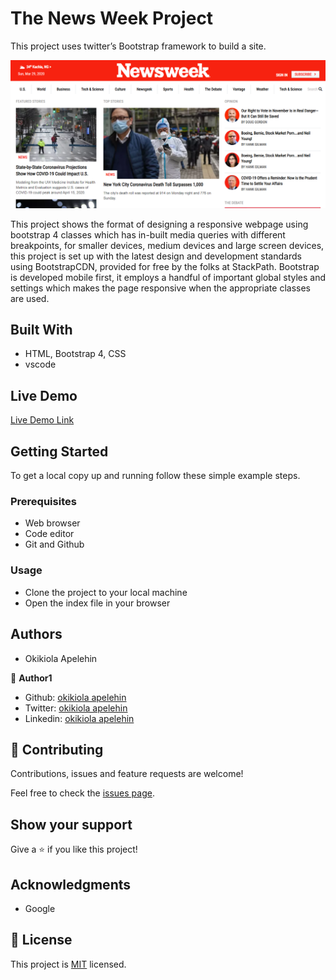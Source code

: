 # The News Week Project
This project uses twitter’s Bootstrap framework to build a site.


![screenshot](asset/images/screenshot.PNG)

This project shows the format of designing a responsive webpage using bootstrap 4 classes which has in-built media queries with different breakpoints, for smaller devices, medium devices and large screen devices, this project is set up with the latest design and development standards using BootstrapCDN, provided for free by the folks at StackPath.  Bootstrap is developed mobile first, it employs a handful of important global styles and settings which makes the page responsive when the appropriate classes are used. 

## Built With

- HTML, Bootstrap 4, CSS
- vscode

## Live Demo

[Live Demo Link](https://rawcdn.githack.com/okikiola11/newsweek-bootstrap/21d625b71bbdd661fb5a1bece51f0f4b75aa963a/index.html)


## Getting Started

To get a local copy up and running follow these simple example steps.

### Prerequisites
- Web browser
- Code editor
- Git and Github

### Usage
- Clone the project to your local machine 
- Open the index file in your browser

## Authors

- Okikiola Apelehin

👤 **Author1**

- Github: [okikiola apelehin](https://github.com/okikiola11)
- Twitter: [okikiola apelehin](https://twitter.com/Kikiolla3)
- Linkedin: [okikiola apelehin](https://www.linkedin.com/in/okikiola-apelehin-459008122/)

## 🤝 Contributing

Contributions, issues and feature requests are welcome!

Feel free to check the [issues page](issues/).

## Show your support

Give a ⭐️ if you like this project!

## Acknowledgments

- Google

## 📝 License

This project is [MIT](lic.url) licensed.
